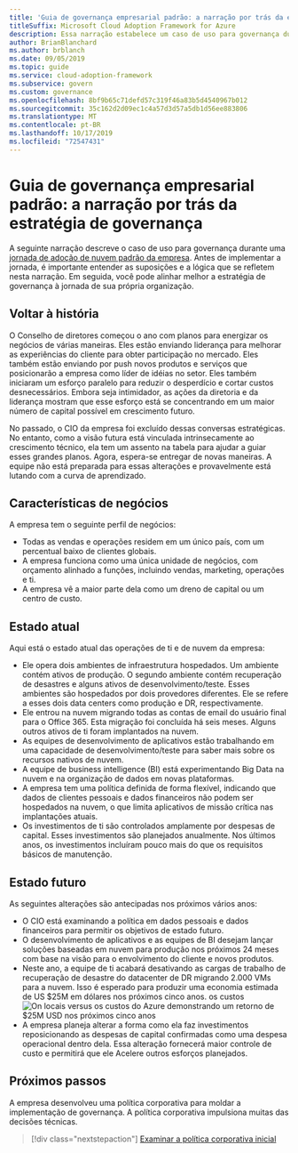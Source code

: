 ```yaml
---
title: 'Guia de governança empresarial padrão: a narração por trás da estratégia de governança'
titleSuffix: Microsoft Cloud Adoption Framework for Azure
description: Essa narração estabelece um caso de uso para governança durante uma jornada de adoção de nuvem padrão da empresa.
author: BrianBlanchard
ms.author: brblanch
ms.date: 09/05/2019
ms.topic: guide
ms.service: cloud-adoption-framework
ms.subservice: govern
ms.custom: governance
ms.openlocfilehash: 8bf9b65c71defd57c319f46a83b5d4540967b012
ms.sourcegitcommit: 35c162d2d09ec1c4a57d3d57a5db1d56ee883806
ms.translationtype: MT
ms.contentlocale: pt-BR
ms.lasthandoff: 10/17/2019
ms.locfileid: "72547431"
---
```

# <a name="standard-enterprise-governance-guide-the-narrative-behind-the-governance-strategy"></a>Guia de governança empresarial padrão: a narração por trás da estratégia de governança

A seguinte narração descreve o caso de uso para governança durante uma [jornada de adoção de nuvem padrão da empresa](./index.md). Antes de implementar a jornada, é importante entender as suposições e a lógica que se refletem nesta narração. Em seguida, você pode alinhar melhor a estratégia de governança à jornada de sua própria organização.

## <a name="back-story"></a>Voltar à história

O Conselho de diretores começou o ano com planos para energizar os negócios de várias maneiras. Eles estão enviando liderança para melhorar as experiências do cliente para obter participação no mercado. Eles também estão enviando por push novos produtos e serviços que posicionarão a empresa como líder de idéias no setor. Eles também iniciaram um esforço paralelo para reduzir o desperdício e cortar custos desnecessários. Embora seja intimidador, as ações da diretoria e da liderança mostram que esse esforço está se concentrando em um maior número de capital possível em crescimento futuro.

No passado, o CIO da empresa foi excluído dessas conversas estratégicas. No entanto, como a visão futura está vinculada intrinsecamente ao crescimento técnico, ela tem um assento na tabela para ajudar a guiar esses grandes planos. Agora, espera-se entregar de novas maneiras. A equipe não está preparada para essas alterações e provavelmente está lutando com a curva de aprendizado.

## <a name="business-characteristics"></a>Características de negócios

A empresa tem o seguinte perfil de negócios:

- Todas as vendas e operações residem em um único país, com um percentual baixo de clientes globais.
- A empresa funciona como uma única unidade de negócios, com orçamento alinhado a funções, incluindo vendas, marketing, operações e ti.
- A empresa vê a maior parte dela como um dreno de capital ou um centro de custo.

## <a name="current-state"></a>Estado atual

Aqui está o estado atual das operações de ti e de nuvem da empresa:

- Ele opera dois ambientes de infraestrutura hospedados. Um ambiente contém ativos de produção. O segundo ambiente contém recuperação de desastres e alguns ativos de desenvolvimento/teste. Esses ambientes são hospedados por dois provedores diferentes. Ele se refere a esses dois data centers como produção e DR, respectivamente.
- Ele entrou na nuvem migrando todas as contas de email do usuário final para o Office 365. Esta migração foi concluída há seis meses. Alguns outros ativos de ti foram implantados na nuvem.
- As equipes de desenvolvimento de aplicativos estão trabalhando em uma capacidade de desenvolvimento/teste para saber mais sobre os recursos nativos de nuvem.
- A equipe de business intelligence (BI) está experimentando Big Data na nuvem e na organização de dados em novas plataformas.
- A empresa tem uma política definida de forma flexível, indicando que dados de clientes pessoais e dados financeiros não podem ser hospedados na nuvem, o que limita aplicativos de missão crítica nas implantações atuais.
- Os investimentos de ti são controlados amplamente por despesas de capital. Esses investimentos são planejados anualmente. Nos últimos anos, os investimentos incluíram pouco mais do que os requisitos básicos de manutenção.

## <a name="future-state"></a>Estado futuro

As seguintes alterações são antecipadas nos próximos vários anos:

- O CIO está examinando a política em dados pessoais e dados financeiros para permitir os objetivos de estado futuro.
- O desenvolvimento de aplicativos e as equipes de BI desejam lançar soluções baseadas em nuvem para produção nos próximos 24 meses com base na visão para o envolvimento do cliente e novos produtos.
- Neste ano, a equipe de ti acabará desativando as cargas de trabalho de recuperação de desastre do datacenter de DR migrando 2.000 VMs para a nuvem. Isso é esperado para produzir uma economia estimada de US $25M em dólares nos próximos cinco anos.
    os custos ![On locais versus os custos do Azure demonstrando um retorno de $25M USD nos próximos cinco anos ](../../../_images/govern/calculator-small-to-medium-enterprise.png)
- A empresa planeja alterar a forma como ela faz investimentos reposicionando as despesas de capital confirmadas como uma despesa operacional dentro dela. Essa alteração fornecerá maior controle de custo e permitirá que ele Acelere outros esforços planejados.

## <a name="next-steps"></a>Próximos passos

A empresa desenvolveu uma política corporativa para moldar a implementação de governança. A política corporativa impulsiona muitas das decisões técnicas.

> [!div class="nextstepaction"]
> [Examinar a política corporativa inicial](./initial-corporate-policy.md)
